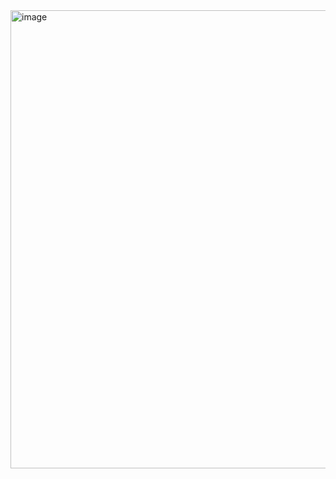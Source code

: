 <img width="821" height="733" alt="image" src="https://github.com/user-attachments/assets/e40bf096-952f-4877-b82c-599e19e02687" />
